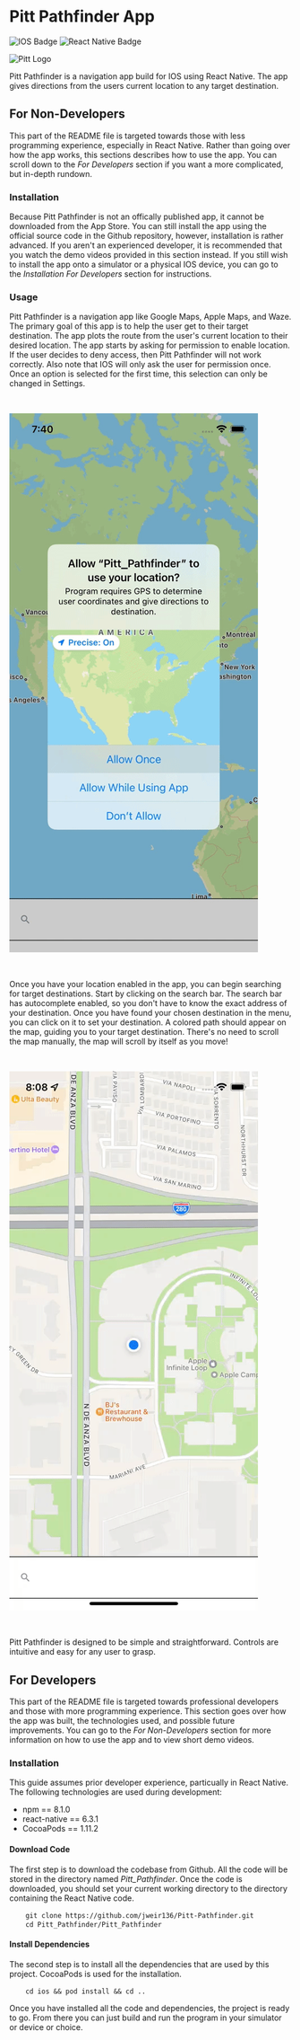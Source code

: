 # Pitt Pathfinder App
![IOS Badge](https://img.shields.io/badge/iOS-000000?style=for-the-badge&logo=ios&logoColor=white)
![React Native Badge](https://img.shields.io/badge/React_Native-20232A?style=for-the-badge&logo=react&logoColor=61DAFB)

![Pitt Logo](https://pittband.com/images/logos/site/site.png)

Pitt Pathfinder is a navigation app build for IOS using React Native. The app gives directions from the users current location to any target destination.

## For Non-Developers

This part of the README file is targeted towards those with less programming experience, especially in React Native. Rather than going over how the app works, this sections describes how to use the app. You can scroll down to the <i>For Developers</i> section if you want a more complicated, but in-depth rundown.

### Installation

Because Pitt Pathfinder is not an offically published app, it cannot be downloaded from the App Store. You can still install the app using the official source code in the Github repository, however, installation is rather advanced. If you aren't an experienced developer, it is recommended that you watch the demo videos provided in this section instead. If you still wish to install the app onto a simulator or a physical IOS device, you can go to the <i>Installation For Developers</i> section for instructions.

### Usage

Pitt Pathfinder is a navigation app like Google Maps, Apple Maps, and Waze. The primary goal of this app is to help the user get to their target destination. The app plots the route from the user's current location to their desired location. The app starts by asking for permission to enable location. If the user decides to deny access, then Pitt Pathfinder will not work correctly. Also note that IOS will only ask the user for permission once. Once an option is selected for the first time, this selection can only be changed in Settings.

</br>

![Enabling Location GIF](videos/Enabling_Location.gif)

</br>

Once you have your location enabled in the app, you can begin searching for target destinations. Start by clicking on the search bar. The search bar has autocomplete enabled, so you don't have to know the exact address of your destination. Once you have found your chosen destination in the menu, you can click on it to set your destination. A colored path should appear on the map, guiding you to your target destination. There's no need to scroll the map manually, the map will scroll by itself as you move!

</br>

![Search Location](videos/Search_Location.gif)

</br>

Pitt Pathfinder is designed to be simple and straightforward. Controls are intuitive and easy for any user to grasp.

## For Developers

This part of the README file is targeted towards professional developers and those with more programming experience. This section goes over how the app was built, the technologies used, and possible future improvements. You can go to the <i>For Non-Developers</i> section for more information on how to use the app and to view short demo videos.

### Installation

This guide assumes prior developer experience, particually in React Native. The following technologies are used during development:

- npm == 8.1.0
- react-native == 6.3.1
- CocoaPods == 1.11.2

#### Download Code

The first step is to download the codebase from Github. All the code will be stored in the directory named <i>Pitt_Pathfinder</i>. Once the code is downloaded, you should set your current working directory to the directory containing the React Native code.

```
    git clone https://github.com/jweir136/Pitt-Pathfinder.git
    cd Pitt_Pathfinder/Pitt_Pathfinder
```

#### Install Dependencies

The second step is to install all the dependencies that are used by this project. CocoaPods is used for the installation.

```
    cd ios && pod install && cd ..
```

Once you have installed all the code and dependencies, the project is ready to go. From there you can just build and run the program in your simulator or device or choice.